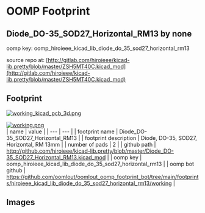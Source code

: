 # OOMP Footprint  
## Diode_DO-35_SOD27_Horizontal_RM13  by none  
  
oomp key: oomp_hiroieee_kicad_lib_diode_do_35_sod27_horizontal_rm13  
  
source repo at: [http://gitlab.com/hiroieee/kicad-lib.pretty/blob/master/ZSH5MT40C.kicad_mod](http://gitlab.com/hiroieee/kicad-lib.pretty/blob/master/ZSH5MT40C.kicad_mod)  
## Footprint  
  
[![working_kicad_pcb_3d.png](working_kicad_pcb_3d_600.png)](working_kicad_pcb_3d.png)  
  
[![working.png](working_600.png)](working.png)  
| name | value | 
| --- | --- | 
| footprint name | Diode_DO-35_SOD27_Horizontal_RM13 | 
| footprint description | Diode, DO-35,  SOD27, Horizontal, RM 13mm | 
| number of pads | 2 | 
| github path | http://github.com/hiroieee/kicad-lib.pretty/blob/master/Diode_DO-35_SOD27_Horizontal_RM13.kicad_mod | 
| oomp key | oomp_hiroieee_kicad_lib_diode_do_35_sod27_horizontal_rm13 | 
| oomp bot github | https://github.com/oomlout/oomlout_oomp_footprint_bot/tree/main/footprints/hiroieee_kicad_lib_diode_do_35_sod27_horizontal_rm13/working | 
## Images  
